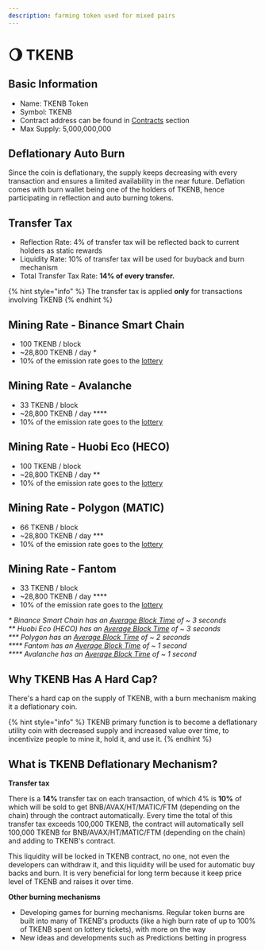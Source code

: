 ```yaml
---
description: farming token used for mixed pairs
---
```


# 🌖 TKENB

## Basic Information <a id="basic-information"></a>

* Name: TKENB Token
* Symbol: TKENB
* Contract address can be found in [Contracts](contracts.md) section
* Max Supply: 5,000,000,000

## **Deflationary Auto Burn**

Since the coin is deflationary, the supply keeps decreasing with every transaction and ensures a limited availability in the near future. Deflation comes with burn wallet being one of the holders of TKENB, hence participating in reflection and auto burning tokens.

## Transfer Tax <a id="transfer-tax"></a>

* Reflection Rate: 4% of transfer tax will be reflected back to current holders as static rewards
* Liquidity Rate: 10% of transfer tax will be used for buyback and burn mechanism
* Total Transfer Tax Rate: **14% of every transfer.**

{% hint style="info" %}
The transfer tax is applied **only** for transactions involving TKENB
{% endhint %}

## Mining Rate - Binance Smart Chain <a id="emission-rate"></a>

* 100 TKENB / block
* ~28,800 TKENB / day \*
* 10% of the emission rate goes to the [lottery](../features/lottery.md)

## Mining Rate - Avalanche

* 33 TKENB / block
* ~28,800 TKENB / day \*\*\*\*
* 10% of the emission rate goes to the [lottery](../features/lottery.md)

## Mining Rate - Huobi Eco \(HECO\)

* 100 TKENB / block
* ~28,800 TKENB / day \*\*
* 10% of the emission rate goes to the [lottery](../features/lottery.md)

## Mining Rate - Polygon \(MATIC\)

* 66 TKENB / block
* ~28,800 TKENB / day \*\*\*
* 10% of the emission rate goes to the [lottery](../features/lottery.md)

## Mining Rate - Fantom

* 33 TKENB / block
* ~28,800 TKENB / day \*\*\*\*
* 10% of the emission rate goes to the [lottery](../features/lottery.md)

_\* Binance Smart Chain has an_ [_Average Block Time_](https://bscscan.com/chart/blocktime) _of ~ 3 seconds_   
_\*\* Huobi Eco \(HECO\) has an_ [_Average Block Time_](https://hecoinfo.com/chart/blocktime) _of ~ 3 seconds_   
_\*\*\* Polygon has an_ [_Average Block Time_](https://polygonscan.com/chart/blocktime) _of ~ 2 seconds_   
_\*\*\*\* Fantom has an_ [_Average Block Time_](https://ftmscan.com/chart/blocktime) _of ~ 1 second  
\*\*\*\* Avalanche has an_ [_Average Block Time_](https://cchain.explorer.avax.network) _of ~ 1 second_

## Why TKENB Has A Hard Cap?

There's a hard cap on the supply of TKENB, with a burn mechanism making it a deflationary coin. 

{% hint style="info" %}
TKENB primary function is to become a deflationary utility coin with decreased supply and increased value over time, to incentivize people to mine it, hold it, and use it.
{% endhint %}

## What is TKENB Deflationary Mechanism?

**Transfer tax**

There is a **14%** transfer tax on each transaction, of which 4% is  **10%** of which will be sold to get BNB/AVAX/HT/MATIC/FTM \(depending on the chain\) through the contract automatically. Every time the total of this transfer tax exceeds 100,000 TKENB, the contract will automatically sell 100,000 TKENB for BNB/AVAX/HT/MATIC/FTM \(depending on the chain\) and adding to TKENB's contract.

This liquidity will be locked in TKENB contract, no one, not even the developers can withdraw it, and this liquidity will be used for automatic buy backs and burn. It is very beneficial for long term because it keep price level of TKENB and raises it over time.

**Other burning mechanisms**

* Developing games for burning mechanisms. Regular token burns are built into many of TKENB's products \(like a high burn rate of up to 100% of TKENB spent on lottery tickets\), with more on the way
* New ideas and developments such as Predictions betting in progress



